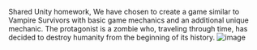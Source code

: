 Shared Unity homework, We have chosen to create a game similar to Vampire Survivors with basic game mechanics and an additional unique mechanic.
The protagonist is a zombie who, traveling through time, has decided to destroy humanity from the beginning of its history.
![image](https://github.com/gabrielecossutta/ZombieLostInTime/assets/48514462/049be60f-9e4c-4b3d-9d96-2c449a213e9c)
